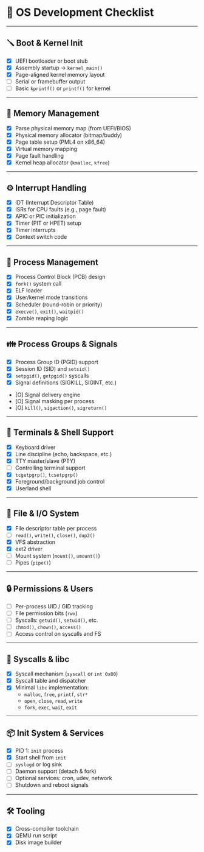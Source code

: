 # 🧵 OS Development Checklist

---

## 🪛 Boot & Kernel Init
- [X] UEFI bootloader or boot stub
- [X] Assembly startup → `kernel_main()`
- [X] Page-aligned kernel memory layout
- [ ] Serial or framebuffer output
- [ ] Basic `kprintf()` or `printf()` for kernel

---

## 🧠 Memory Management
- [X] Parse physical memory map (from UEFI/BIOS)
- [X] Physical memory allocator (bitmap/buddy)
- [X] Page table setup (PML4 on x86_64)
- [X] Virtual memory mapping
- [X] Page fault handling
- [X] Kernel heap allocator (`kmalloc`, `kfree`)

---

## ⚙️ Interrupt Handling
- [X] IDT (Interrupt Descriptor Table)
- [X] ISRs for CPU faults (e.g., page fault)
- [X] APIC or PIC initialization
- [X] Timer (PIT or HPET) setup
- [X] Timer interrupts
- [X] Context switch code

---

## 🧵 Process Management
- [X] Process Control Block (PCB) design
- [X] `fork()` system call
- [X] ELF loader
- [X] User/kernel mode transitions
- [X] Scheduler (round-robin or priority)
- [X] `execve()`, `exit()`, `waitpid()`
- [X] Zombie reaping logic

---

## 👪 Process Groups & Signals
- [X] Process Group ID (PGID) support
- [X] Session ID (SID) and `setsid()`
- [X] `setpgid()`, `getpgid()` syscalls
- [X] Signal definitions (SIGKILL, SIGINT, etc.)
- [O] Signal delivery engine
- [O] Signal masking per process
- [O] `kill()`, `sigaction()`, `sigreturn()`

---

## 💬 Terminals & Shell Support
- [X] Keyboard driver
- [X] Line discipline (echo, backspace, etc.)
- [X] TTY master/slave (PTY)
- [ ] Controlling terminal support
- [X] `tcgetpgrp()`, `tcsetpgrp()`
- [X] Foreground/background job control
- [X] Userland shell

---

## 📄 File & I/O System
- [X] File descriptor table per process
- [ ] `read()`, `write()`, `close()`, `dup2()`
- [X] VFS abstraction
- [X] ext2 driver
- [ ] Mount system (`mount()`, `umount()`)
- [ ] Pipes (`pipe()`)

---

## 🔒 Permissions & Users
- [ ] Per-process UID / GID tracking
- [ ] File permission bits (`rwx`)
- [ ] Syscalls: `getuid()`, `setuid()`, etc.
- [ ] `chmod()`, `chown()`, `access()`
- [ ] Access control on syscalls and FS

---

## 🔧 Syscalls & libc
- [X] Syscall mechanism (`syscall` or `int 0x80`)
- [X] Syscall table and dispatcher
- [X] Minimal `libc` implementation:
  - `malloc`, `free`, `printf`, `str*`
  - `open`, `close`, `read`, `write`
  - `fork`, `exec`, `wait`, `exit`

---

## 📦 Init System & Services
- [X] PID 1: `init` process
- [X] Start shell from `init`
- [ ] `syslogd` or log sink
- [ ] Daemon support (detach & fork)
- [ ] Optional services: cron, udev, network
- [ ] Shutdown and reboot signals

---

## 🛠 Tooling
- [X] Cross-compiler toolchain
- [X] QEMU run script
- [X] Disk image builder
